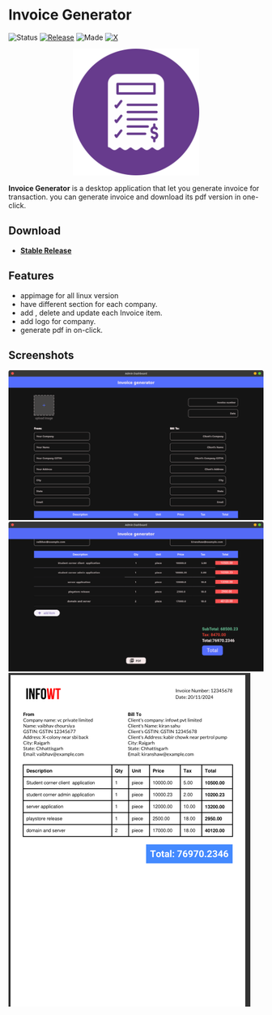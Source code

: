 # Invoice Generator

![Status](https://img.shields.io/badge/status-development-green)
[![Release](https://img.shields.io/badge/release-1.0.0-blue)](https://github.com/vaibhavchoursiya/Invoice-Generator/releases/tag/v.1.0.0)
![Made](https://img.shields.io/badge/made%20in-india-orange)
[![X](https://img.shields.io/badge/x-vaibhavsoc-black)](https://x.com/vaibhavsoc)

<p align="center">
    <img src="assets/app-icon.png" alt="Icon"  width= 250 height= 250/>
</p>

**Invoice Generator** is a desktop application that let you generate invoice for transaction.
you can generate invoice and download its pdf version in one-click.

## Download

- **[Stable Release](https://github.com/vaibhavchoursiya/Invoice-Generator/releases/tag/v.1.0.0)**

## Features

- appimage for all linux version
- have different section for each company.
- add , delete and update each Invoice item.
- add logo for company.
- generate pdf in on-click.

## Screenshots

![home screen wt](assets/screenshot/home_screen_wo.png)
![invoice items table](assets/screenshot/home_invoice_items.png)
![pdf screenshot](assets/screenshot/pdf_screenshot.png)
